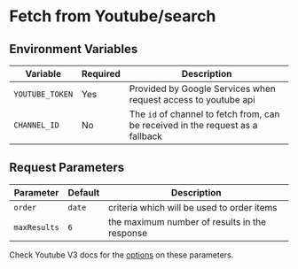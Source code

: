 # Fetch from Youtube/search

## Environment Variables

| Variable        | Required | Description                                                                     |
| --------------- | -------- | ------------------------------------------------------------------------------- |
| `YOUTUBE_TOKEN` | Yes      | Provided by Google Services when request access to youtube api                  |
| `CHANNEL_ID`    | No       | The `id` of channel to fetch from, can be received in the request as a fallback |

## Request Parameters

| Parameter    | Default | Description                                   |
| ------------ | ------- | --------------------------------------------- |
| `order`      | `date`  | criteria which will be used to order items    |
| `maxResults` | `6`     | the maximum number of results in the response |

Check Youtube V3 docs for the [options](https://developers.google.com/youtube/v3/docs/search/list) on these parameters.

